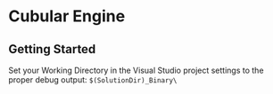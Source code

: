# Cubular Engine


## Getting Started

Set your Working Directory in the Visual Studio project settings
to the proper debug output:
`$(SolutionDir)_Binary\`
